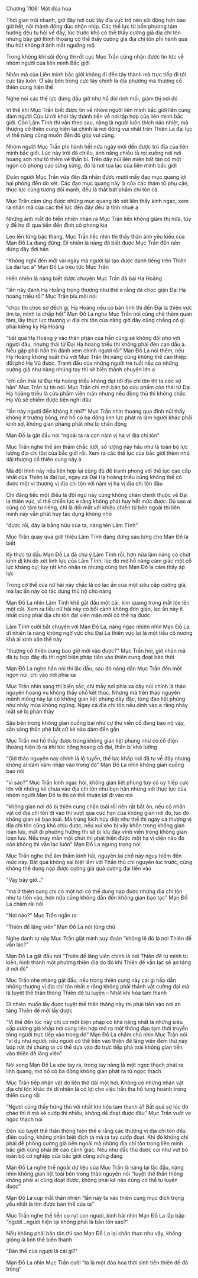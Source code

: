 




Chương 1106: Một đóa hoa


Thời gian trôi nhanh, giờ đây nơi cực tây địa vực trở nên sôi động hơn bao giờ hết, nội thành đông đúc nhộn nhịp. Các thế lực từ bốn phương tám hướng đều tụ hội về đây, lúc trước khó có thể thấy cường giả địa chí tôn nhưng bây giờ thỉnh thoảng có thể thấy cường giả địa chí tôn phi hành qua thu hút không ít ánh mắt ngưỡng mộ

Trong không khí sôi động thì rốt cục Mục Trần cũng nhận được tin tức về nhóm người của liên minh Bắc giới

Nhân mã của Liên minh bắc giới không đi đến tây thành mà trực tiếp đi tới cực tây luôn. Ở sâu bên trong cực tây chính là địa phương mà thượng cổ thiên cung hiện thế

Nghe nói các thế lực đứng đầu giờ như hổ đói rình mồi, giám thị nơi đó

Vì thế khi Mục Trần biết được tin về nhóm người liên minh bắc giới liền cùng đám người Cửu U rời khỏi tây thành tiến về nơi tập hợp của liên minh bắc giới. Còn Lâm Tĩnh thì vẫn theo sau, nàng là người luôn thích náo nhiệt, mà thượng cổ thiên cung hiện tại chính là nơi đông vui nhất trên Thiên La đại lục vì thế nàng cũng muốn đến đó góp vui cùng.

Nhóm người Mục Trần phi hành hết nửa ngày mới đến được trú địa của liên minh bắc giới. Lúc này trời đã chiều, ánh nắng chiều tà rọi xuống nơi nơi hoang sơn như tô thêm vẻ thần bí. Trên dãy núi liên miên bất tận có một ngọn cô phong cao sừng sững, đó là nơi tọa lạc của liên minh bắc giới

Đoàn người Mục Trần vừa đến đã nhận được mười mấy đạo mục quang lợi hại phóng đến dò xét. Các đạo mục quang này là của các thám tử phụ cận, thực lực cũng tương đối mạnh, đều là thất bát phẩm chí tôn cả.

Mục Trần cảm ứng được những mục quang dò xét liền thấy kinh ngạc, xem ra nhân mã của các thế lực đến đây đều là tinh nhuệ a

Những ánh mắt đó hiển nhiên nhận ra Mục Trần liền không giám thị nữa, tùy ý để họ đi qua tiến đến đỉnh cô phong kia

Leo lên từng bậc thang, Mục Trần liếc nhìn thì thấy thân ảnh yêu kiều của Mạn Đồ La đang đứng. Dĩ nhiên là nàng đã biết được Mục Trần đến nên đứng đây đợi hắn

“Không nghĩ đến mới vài ngày mà ngươi lại tạo được danh tiếng trên Thiên La đại lục a” Mạn Đồ La trêu tức Mục Trần

Hiển nhiên là nàng biết được chuyện Mục Trần đả bại Hạ Hoằng

“lần này đánh Hạ Hoằng trọng thương như thế e rằng đã chọc giận Đại Hạ hoàng triều rồi” Mục Trần bĩu môi nói

“chọc thì chọc sợ đếch gì, Hạ Hoàng nếu có bản lĩnh thì đến Đại la thiên vực tìm ta, mình ta chấp hết” Mạn Đồ La nghe Mục Trần nói cũng chả thèm quan tâm, lấy thực lực thượng vị địa chí tôn của nàng giờ đây cũng chẳng có gì phải kiêng kỵ Hạ Hoàng

“bất quá Hạ Hoàng ỷ vào thân phận của hắn cũng sẽ không đối phó với ngươi đâu, nhưng thái tử Đại Hạ hoàng triều thì không phải đèn cạn dầu à. Nếu gặp phải hắn thì đành xem chính ngươi rồi” Mạn Đồ La nói thêm, nếu Hạ Hoàng không xuất thủ với Mục Trần thì nàng cũng không thể can thiệp đối phó Hạ Vũ được. Tranh đấu của những người trẻ tuổi nếu có những cường giả như nàng nhúng tay thì sẽ biến thành chuyện lớn a

“chỉ cần thái tử Đại Hạ hoàng triều không đạt tới địa chí tôn thì ta cóc sợ hắn” Mục Trần tự tin nói. Mục Trần chỉ mới bán bộ cửu phẩm còn thái tử Đại Hạ hoàng triều là cửu phẩm viên mãn nhưng nếu động thủ thì không chắc Hạ Vũ sẽ chiếm được tiện nghi đâu

“lần này người đến không ít nhỉ?” Mục Trần nhìn thoáng qua đỉnh núi thấy không ít trướng bồng, mơ hồ có ba động linh lực phát ra làm người khác phải kinh sợ, không gian phảng phất như bị chấn động

Mạn Đồ la gật đầu nói “ngoài ta ra còn năm vị hạ vị địa chí tôn”

Mục Trần nghe thế âm thầm chắc lưỡi, số lượng này hầu như là toàn bộ lực lượng địa chí tôn của bắc giới rồi. Xem ra các thế lực của bắc giới thèm nhỏ dãi thượng cổ thiên cung này a

Mà đội hình này nếu liên hợp lại cũng đủ để tranh phong với thế lực cao cấp nhất của Thiên la đại lục, ngay cả Đại Hạ hoàng triều cũng không thể có được một vị thượng vị địa chí tôn với năm vị hạ vị địa chí tôn đâu

Chỉ đáng tiếc một điều là đội ngũ này cũng không chân chính thuộc về Đại la thiên vực, vì thế chiến lực e rằng không phát huy hết mức được. Dù sao ai cũng có tâm tư riêng, chỉ là đối mặt với khiêu chiến từ bên ngoài thì liên minh này vẫn phát huy tác dụng không nhỏ

“được rồi, đây là bằng hữu của ta, nàng tên Lâm Tĩnh”

Mục Trần quay qua giới thiệu Lâm Tĩnh đang đứng sau lưng cho Mạn Đồ la biết

Kỳ thực từ đầu Mạn Đồ La đã chú ý Lâm Tĩnh rồi, hơn nữa làm nàng có chút kinh dị khi dò xét linh lực của Lâm Tĩnh, lúc đó mở hồ nàng cảm giác một cỗ lực kháng cự, tuy rất khó nhận ra nhưng cũng làm Mạn Đồ la cảm thấy áp lực

Trong cơ thể của nữ hài này chắc là có lạc ấn của một siêu cấp cường giả, mà lạc ấn này có tác dụng thủ hộ cho nàng

Mạn Đồ La nhìn Lâm Tĩnh khẽ gật đầu một cái, kim quang trong mắt lóe lên một cái. Xem ra tiểu nữ hài này có bối cảnh không đơn giản, lạc ấn này ít nhất cũng phải địa chí tôn đại viên mãn mới có thể hạ được

Lâm Tĩnh cười bắt chuyện với Mạn Đồ La, nàng ngạc nhiên nhìn Mạn Đồ La, dĩ nhiên là nàng không ngờ vực chủ Đại La thiên vực lại là một tiểu cô nương khả ái xinh xắn thế này

“thượng cổ thiên cung bao giờ mới vào được?” Mục Trần hỏi, giờ nhân mã đã tụ họp đầy đủ thì nghĩ biện pháp tiến vào thiên cung đoạt bảo thôi

Mạn Đồ La nghe hắn nói thì lắc đầu, sau đó nàng dẫn Mục Trần đến một ngọn núi, chỉ vào nơi phía xa

Mục Trần nhìn sang thì biến sắc, chỉ thấy nơi phía xa dãy núi chính là thảo nguyên hoang vu không thấy chỗ kết thúc. Nhưng mà trên thảo nguyên mênh mông này lại có không gian liệt phùng dày đặc, từng đạo liệt phùng như nhảy múa không ngừng. Ngay cả địa chí tôn nếu dính vào e rằng nháy mắt sẽ bị phân thây

Sâu bên trong không gian cuồng bại như cự thú viễn cổ đang bạo nộ vậy, sẵn sàng thôn phệ bất cử kẻ nào dám đến gần

Mục Trần mơ hồ thấy được trong không gian liệt phùng như có cổ điện thoáng hiện lộ ra khí tức hồng hoang cổ đại, thần bí khó lường

“Giờ thảo nguyên nay chính là lộ tuyến, thế lực khắp nơi đã tụ về đây nhưng không ai dám xâm nhập vào trong đó” Mạn Đồ La nhìn không gian cuồng bạo nói

“vì sao?” Mục Trần kinh ngạc hỏi, không gian liệt phùng tuy có uy hiếp cực lớn với những kẻ chưa vào địa chí tôn như bọn hắn nhưng với thực lực của nhóm người Mạn Đồ la thì có thể thuận lợi đi vào mà

“không gian nơi đó bị thiên cung chấn toái rồi nên rất bất ổn, nếu có nhân vật cỡ địa chí tôn đi vào thì vượt qua cực hạn của không gian nơi đó, lúc đó không gian sẽ bạo toái. Mà trùng kích hủy diệt như thế thì ngay cả thượng vị địa chí tôn cũng khó chịu được, nếu xui xẻo bị vây khốn trong không gian loạn lưu, mất đi phương hướng thì sẽ bị lưu đày vĩnh viễn trong không gian loạn lưu. Nếu may mắn một chút thì phát hiện được một hạ vị diện nào đó còn không thì vẫn lạc luôn” Mạn Đồ La ngưng trọng nói

Mục Trần nghe thế âm thầm kinh hãi, nguyên lai chỗ này nguy hiểm đến mức này. Bất quá không sai biệt lắm với Thần thú chi nguyên lúc trước, cũng không thể dung nạp được cường giả quả cường đại tiến vào

"Vậy bây giờ..."

“mà ở thiên cung chỉ có một nơi có thể dung nạp được những địa chí tôn như ta tiến vào, hơn nữa cũng không dẫn đến không gian bạo tạc” Mạn Đồ La chậm rãi nói

“Nơi nào?” Mục Trần ngẩn ra

“Thiên đế lăng viên” Mạn Đồ La nói từng chữ

Nghe danh tự này Mục Trần giật minh suy đoán “không lẽ đó là nơi Thiên đế vẫn lạc?”

Mạn Đồ La gật đầu nói “Thiên đế lăng viên chính là nơi Thiên đế tự mình tu kiến, hình thành một phương thiên địa do đó khi Thiên đế vẫn lạc sẽ an táng ở nơi đó”

Mục Trần nhẹ nhàng gật đầu, nếu trong thiên cung này cái gì hấp dẫn những thượng vị địa chí tôn nhất e rằng không phải thánh vật cường đại mà là tuyệt thế thần thông Thiên đế tu luyện – Nhất khí hóa tam thanh

Dĩ nhiên muốn lấy được tuyệt thế thần thông này thì phải tiến vào nơi an táng Thiên đế mới lấy được

“Vì thế đến lúc này chỉ có một biện pháp có khả năng nhất là những siêu cấp cường giả khắp nơi cùng liên hợp mở ra một thông đạo tạm thời truyền tống người trực tiếp vào trong đó” Mạn Đồ La chăm chú nhìn Mục Trần nói “ví dụ như ngươi, nếu ngươi có thể tiến vào thiên đế lăng viên đem thứ này bóp nát thì chúng ta có thể dựa vào đó trực tiếp phá toái không gian tiến vào thiên đế lăng viên”

Nói xong Mạn Đồ La xòe tay ra, trong tay nàng là một ngọc thạch phát ra linh quang, mơ hồ có ba động không gian phát ra từ ngọc thạch

Mục Trần tiếp nhận vật đó liền thở dài một hơi. Không có những nhân vật địa chí tôn khác thì dĩ nhiên là có lợi cho việc hắn tha hồ tung hoành trong thiên cung rồi

“Ngươi cũng thấy hứng thú với nhất khí hóa tam thanh à? Bất quá sợ lúc đó cháo thì ít mà kẻ cướp thì nhiều, không dễ đoạt được đâu” Mục Trần vuốt ve ngọc thạch nói

Đến lúc tuyệt thế thần thông hiện thế e rằng các thượng vị địa chí tôn đều điên cuồng, không phân biệt địch ta mà ra tay cướp đoạt. Khi đó không chỉ phải đề phòng cường giả bên ngoài mà những địa chí tôn trong liên minh bắc giới cũng phải đề cao cảnh giác. Nếu như đắc thủ được coi như vứt bỏ toàn bộ cơ nghiệp của bắc giới cũng xứng đáng

Mạn Đồ La nghe thế ngoài dự liệu của Mục Trần là nàng lại lắc đầu, nàng nhìn không gian liệt toái bên trong thảo nguyên nói “tuyệt thế thần thông không phải ai cũng đoạt được, không phải kẻ nào cũng có thể tu luyện được”

Mạn Đồ La cụp mắt thản nhiên “lần này ta vào thiên cung mục đích trọng yếu nhất là tìm được bản thể của ta”

Mục Trần nghe thế liền co rụt con ngươi, kinh hãi nhìn Mạn Đồ La lắp bắp “ngươi…ngươi hiện tại không phải là bản tôn sao?”

Nếu không phải bản tôn thì sao Mạn Đồ La lại chân thực như vậy, không giống là linh thể biến thành

"Bản thể của ngươi là cái gì?"

Mạn Đồ La nhìn Mục Trần cười “ta là một đóa hoa thời sinh tiền thiên đế đã trồng”




